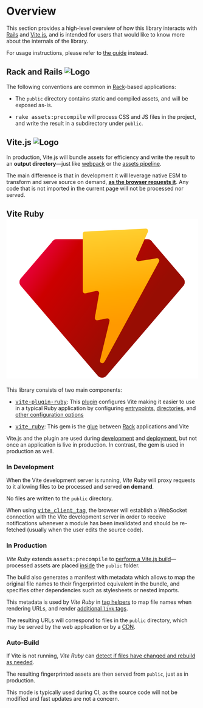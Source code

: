 [vite ruby]: /
[vite_ruby]: https://github.com/ElMassimo/vite_ruby/tree/main/vite_ruby
[vite-plugin-ruby]: https://github.com/ElMassimo/vite_ruby/tree/main/vite-plugin-ruby
[rails]: https://rubyonrails.org/
[webpack]: https://webpack.js.org/
[webpacker]: https://github.com/rails/webpacker
[vite.js]: https://vitejs.dev/
[guide]: /guide/
[why vite]: https://vitejs.dev/guide/why.html#slow-server-start
[assets pipeline]: https://github.com/rails/sprockets/blob/master/guides/how_sprockets_works.md
[plugin]: https://vitejs.dev/guide/using-plugins.html
[Rack]: https://github.com/rack/rack
[entrypoints]: /guide/development.html#entrypoints-⤵%EF%B8%8F
[deployment]: /guide/deployment
[preload]: /guide/rails.html#smart-output-✨
[autobuild]: /guide/development.html#auto-build-🤖
[publicDir]: /config/#publicdir
[publicOutputDir]: /config/#publicoutputdir
[tag helpers]: /guide/development.html#tag-helpers-🏷
[commands]: /guide/development.html#cli-commands-⌨%EF%B8%8F
[development]: /guide/development
[assetHost]: /config/#assethost

# Overview

This section provides a high-level overview of how this library interacts with
[Rails] and [Vite.js], and is intended for users that would like to know more
about the internals of the library.

For usage instructions, please refer to [the guide][guide] instead.

## Rack and Rails <img class="logo" src="https://rubyonrails.org/favicon.ico" alt="Logo"/>

The following conventions are common in [Rack]-based applications:

  - The `public` directory contains static and compiled assets, and will be exposed as-is.

  - <kbd>rake assets:precompile</kbd> will process CSS and JS files in the project, and write the result in a subdirectory under `public`.

## Vite.js <img class="logo" src="https://vitejs.dev/logo.svg" alt="Logo"/>

In production, Vite.js will bundle assets for efficiency and write the result to an **output directory**—just like [webpack] or the [assets pipeline].

The main difference is that in development it will leverage native ESM to transform
and serve source on demand, [**as the browser requests it**][why vite]. Any code
that is not imported in the current page will not be processed nor served.


## Vite Ruby <img class="logo" src="/logo.svg" alt="Logo"/>

This library consists of two main components:

  - <kbd>[vite-plugin-ruby]</kbd>: This [plugin] configures Vite making it easier to use in a typical Ruby application by configuring [entrypoints], [directories][publicDir], and [other configuration options][assetHost]

  - <kbd>[vite_ruby]</kbd>: This gem is the [glue][tag helpers] between [Rack] applications and Vite

Vite.js and the plugin are used during [development] and [deployment],
but not once an application is live in production. In contrast, the gem is used in production as well.

### In Development

When the Vite development server is running, _Vite Ruby_ will proxy requests to it
allowing files to be processed and served **on demand**.

No files are written to the `public` directory.

When using <kbd>[vite_client_tag][tag helpers]</kbd>, the browser will establish
a WebSocket connection with the Vite development server in order to
receive notifications whenever a module has been invalidated and should be
re-fetched (usually when the user edits the source code).

### In Production

_Vite Ruby_ extends <kbd>assets:precompile</kbd> to [perform a Vite.js build][deployment]— processed assets are placed [inside][publicOutputDir] the `public` folder.

The build also generates a manifest with metadata which allows to
map the original file names to their fingerprinted equivalent in the bundle, and
specifies other dependencies such as stylesheets or nested imports.

This metadata is used by _Vite Ruby_ in [tag helpers] to map file names when rendering URLs, and render [additional `link` tags][preload].

The resulting URLs will correspond to files in the `public` directory, which may
be served by the web application or by a [CDN][deployment].

### Auto-Build

If Vite is not running, _Vite Ruby_ can [detect if files have changed and rebuild as needed][autobuild].

The resulting fingerprinted assets are then served from `public`, just as in production.

This mode is typically used during CI, as the source code will not be modified
and fast updates are not a concern.
